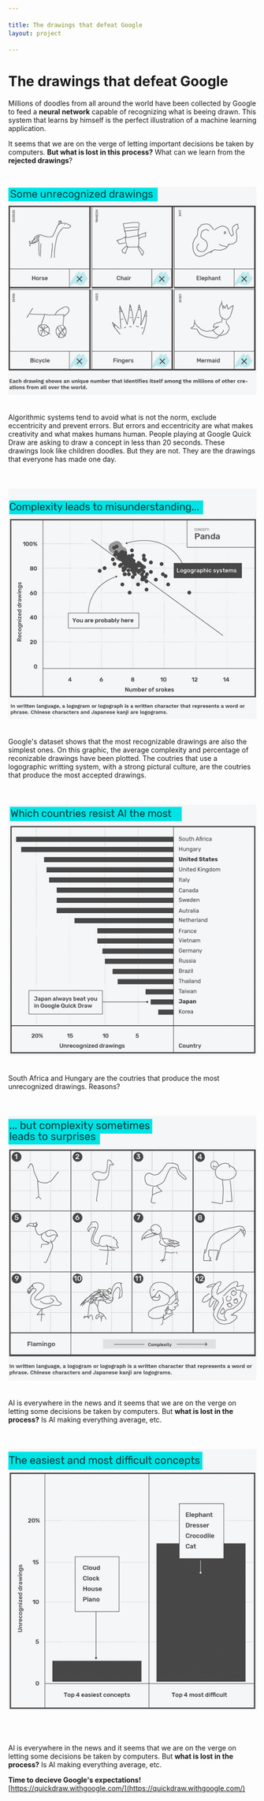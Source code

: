 ```yaml
---

title: The drawings that defeat Google
layout: project

---
```


# The drawings that defeat Google

Millions of doodles from all around the world have been collected by Google to feed a **neural network** capable of recognizing what is beeing drawn. This system that learns by himself is the perfect illustration of a machine learning application.

It seems that we are on the verge of letting important decisions be taken by computers. **But what is lost in this process?** What can we learn from the **rejected drawings**?

  
<br/>

![](output_G1_v2.jpg)
<br/><br/><br/>
Algorithmic systems tend to avoid what is not the norm, exclude eccentricity and prevent errors. But errors and eccentricity are what makes creativity and what makes humans human.
People playing at Google Quick Draw are asking to draw a concept in less than 20 seconds. These drawings look like children doodles. But they are not. They are the drawings that everyone has made one day.<br/><br/><br/><br/>
![](output_G2.jpg)
<br/><br/><br/>Google's dataset shows that the most recognizable drawings are also the simplest ones. On this graphic, the average complexity and percentage of reconizable drawings have been plotted. The coutries that use a logographic writting system, with a strong pictural culture, are the coutries that produce the most accepted drawings.<br/><br/><br/><br/>
![](output_G3.jpg)
<br/><br/><br/>South Africa and Hungary are the coutries that produce the most unrecognized drawings. Reasons?<br/><br/><br/><br/>
![](output_G4.jpg)
<br/><br/><br/>AI is everywhere in the news and it seems that we are on the verge on letting some decisions be taken by computers. But **what is lost in the process?** Is AI making everything average, etc.<br/><br/><br/><br/>
![](output_G5.jpg)

<br/><br/><br/>AI is everywhere in the news and it seems that we are on the verge on letting some decisions be taken by computers. But **what is lost in the process?** Is AI making everything average, etc.

**Time to decieve Google's expectations!**
[https://quickdraw.withgoogle.com/](https://quickdraw.withgoogle.com/)